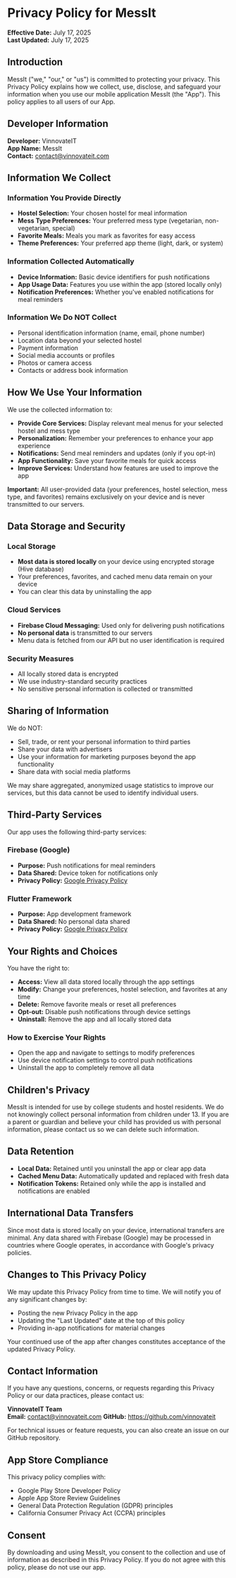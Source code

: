 # Privacy Policy for MessIt

**Effective Date:** July 17, 2025  
**Last Updated:** July 17, 2025  

## Introduction

MessIt ("we," "our," or "us") is committed to protecting your privacy. This Privacy Policy explains how we collect, use, disclose, and safeguard your information when you use our mobile application MessIt (the "App"). This policy applies to all users of our App.

## Developer Information

**Developer:** VinnovateIT  
**App Name:** MessIt  
**Contact:** contact@vinnovateit.com 

## Information We Collect

### Information You Provide Directly
- **Hostel Selection:** Your chosen hostel for meal information
- **Mess Type Preferences:** Your preferred mess type (vegetarian, non-vegetarian, special)
- **Favorite Meals:** Meals you mark as favorites for easy access
- **Theme Preferences:** Your preferred app theme (light, dark, or system)

### Information Collected Automatically
- **Device Information:** Basic device identifiers for push notifications
- **App Usage Data:** Features you use within the app (stored locally only)
- **Notification Preferences:** Whether you've enabled notifications for meal reminders

### Information We Do NOT Collect
- Personal identification information (name, email, phone number)
- Location data beyond your selected hostel
- Payment information
- Social media accounts or profiles
- Photos or camera access
- Contacts or address book information

## How We Use Your Information

We use the collected information to:
- **Provide Core Services:** Display relevant meal menus for your selected hostel and mess type
- **Personalization:** Remember your preferences to enhance your app experience
- **Notifications:** Send meal reminders and updates (only if you opt-in)
- **App Functionality:** Save your favorite meals for quick access
- **Improve Services:** Understand how features are used to improve the app

**Important:** All user-provided data (your preferences, hostel selection, mess type, and favorites) remains exclusively on your device and is never transmitted to our servers.

## Data Storage and Security

### Local Storage
- **Most data is stored locally** on your device using encrypted storage (Hive database)
- Your preferences, favorites, and cached menu data remain on your device
- You can clear this data by uninstalling the app

### Cloud Services
- **Firebase Cloud Messaging:** Used only for delivering push notifications
- **No personal data** is transmitted to our servers
- Menu data is fetched from our API but no user identification is required

### Security Measures
- All locally stored data is encrypted
- We use industry-standard security practices
- No sensitive personal information is collected or transmitted

## Sharing of Information

We do NOT:
- Sell, trade, or rent your personal information to third parties
- Share your data with advertisers
- Use your information for marketing purposes beyond the app functionality
- Share data with social media platforms

We may share aggregated, anonymized usage statistics to improve our services, but this data cannot be used to identify individual users.

## Third-Party Services

Our app uses the following third-party services:

### Firebase (Google)
- **Purpose:** Push notifications for meal reminders
- **Data Shared:** Device token for notifications only
- **Privacy Policy:** [Google Privacy Policy](https://policies.google.com/privacy)

### Flutter Framework
- **Purpose:** App development framework
- **Data Shared:** No personal data shared
- **Privacy Policy:** [Google Privacy Policy](https://policies.google.com/privacy)

## Your Rights and Choices

You have the right to:
- **Access:** View all data stored locally through the app settings
- **Modify:** Change your preferences, hostel selection, and favorites at any time
- **Delete:** Remove favorite meals or reset all preferences
- **Opt-out:** Disable push notifications through device settings
- **Uninstall:** Remove the app and all locally stored data

### How to Exercise Your Rights
- Open the app and navigate to settings to modify preferences
- Use device notification settings to control push notifications
- Uninstall the app to completely remove all data

## Children's Privacy

MessIt is intended for use by college students and hostel residents. We do not knowingly collect personal information from children under 13. If you are a parent or guardian and believe your child has provided us with personal information, please contact us so we can delete such information.

## Data Retention

- **Local Data:** Retained until you uninstall the app or clear app data
- **Cached Menu Data:** Automatically updated and replaced with fresh data
- **Notification Tokens:** Retained only while the app is installed and notifications are enabled

## International Data Transfers

Since most data is stored locally on your device, international transfers are minimal. Any data shared with Firebase (Google) may be processed in countries where Google operates, in accordance with Google's privacy policies.

## Changes to This Privacy Policy

We may update this Privacy Policy from time to time. We will notify you of any significant changes by:
- Posting the new Privacy Policy in the app
- Updating the "Last Updated" date at the top of this policy
- Providing in-app notifications for material changes

Your continued use of the app after changes constitutes acceptance of the updated Privacy Policy.

## Contact Information

If you have any questions, concerns, or requests regarding this Privacy Policy or our data practices, please contact us:

**VinnovateIT Team**  
**Email:** contact@vinnovateit.com 
**GitHub:** https://github.com/vinnovateit  

For technical issues or feature requests, you can also create an issue on our GitHub repository.

## App Store Compliance

This privacy policy complies with:
- Google Play Store Developer Policy
- Apple App Store Review Guidelines
- General Data Protection Regulation (GDPR) principles
- California Consumer Privacy Act (CCPA) principles

## Consent

By downloading and using MessIt, you consent to the collection and use of information as described in this Privacy Policy. If you do not agree with this policy, please do not use our app.
